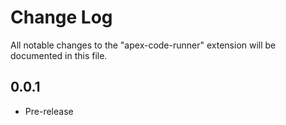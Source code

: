 # Change Log

All notable changes to the "apex-code-runner" extension will be documented in this file.

## 0.0.1

- Pre-release